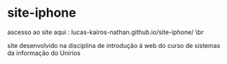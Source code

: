 # site-iphone

ascesso ao site aqui : lucas-kairos-nathan.github.io/site-iphone/ \br

site desenvolvido na disciplina de introdução á web do curso de sistemas da informação do Unirios
